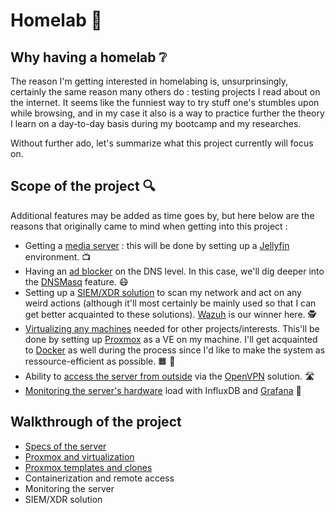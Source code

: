 # Homelab :microscope:
## Why having a homelab :grey_question:
The reason I'm getting interested in homelabing is, unsurprinsingly, certainly the same reason many others do : testing projects I read about on the internet. It seems like the funniest way to try stuff one's stumbles upon while browsing, and in my case it also is a way to practice further the theory I learn on a day-to-day basis during my bootcamp and my researches.

Without further ado, let's summarize what this project currently will focus on.
## Scope of the project :mag:
Additional features may be added as time goes by, but here below are the reasons that originally came to mind when getting into this project :
- Getting a <ins>media server</ins> : this will be done by setting up a [Jellyfin](https://jellyfin.org/) environment. :tv:
- Having an <ins>ad blocker</ins> on the DNS level. In this case, we'll dig deeper into the [DNSMasq](https://github.com/alblue/dnsmasq-example?tab=readme-ov-file) feature. :mask:
- Setting up a <ins>SIEM/XDR solution</ins> to scan my network and act on any weird actions (although it'll most certainly be mainly used so that I can get better acquainted to these solutions). [Wazuh](https://wazuh.com/) is our winner here. :detective:
- <ins>Virtualizing any machines</ins> needed for other projects/interests. This'll be done by setting up [Proxmox](https://www.proxmox.com/en/) as a VE on my machine. I'll get acquainted to [Docker](https://www.docker.com/) as well during the process since I'd like to make the system as ressource-efficient as possible. :orange_square: :whale2:
- Ability to <ins>access the server from outside</ins> via the [OpenVPN](https://openvpn.net/) solution. :motorway:
- <ins>Monitoring the server's hardware</ins> load with InfluxDB and [Grafana](https://www.linuxsysadmins.com/monitoring-proxmox-with-grafana/) :traffic_light:

## Walkthrough of the project
- [Specs of the server](https://github.com/The-Bear50/Personal_Projects/blob/main/Homelab/Specs/readme.md)
- [Proxmox and virtualization](https://github.com/The-Bear50/Personal_Projects/blob/main/Homelab/Proxmox%20and%20Virtualization/readme.md)
- [Proxmox templates and clones](https://github.com/The-Bear50/Personal_Projects/blob/main/Homelab/Proxmox%20templates%20%26%20clones/readme.md)
- Containerization and remote access
- Monitoring the server
- SIEM/XDR solution
